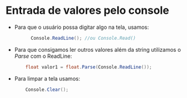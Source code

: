 # Entrada de valores pelo console

- Para que o usuário possa digitar algo na tela, usamos:
  ```csharp
        Console.ReadLine(); //ou Console.Read()

- Para que consigamos ler outros valores além da string utilizamos o *Parse* com o ReadLine:
    ```csharp
        float valor1 = float.Parse(Console.ReadLine());
- Para limpar a tela usamos:
    ```csharp
        Console.Clear();
